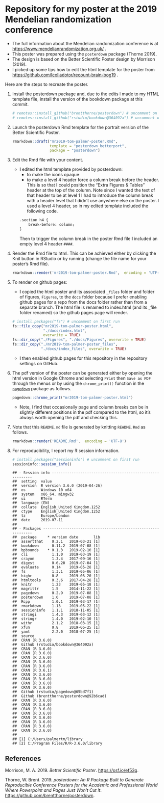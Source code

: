 Repository for my poster at the 2019 Mendelian randomization conference
================

  - The full information about the Mendelian randomization conference is
    at <https://www.mendelianrandomization.org.uk/> .
  - This poster was prepared using the `posterdown` package (Thorne
    2019).
  - The design is based on the Better Scientific Poster design by
    Morrison (2019).
  - I picked up some tips how to edit the html template for the poster
    from <https://github.com/lcolladotor/recount-brain-bog19> .

Here are the steps to recreate the poster.

1.  Install the posterdown package and, due to the edits I made to my
    HTML template file, install the version of the bookdown package at
    this commit.
    
    ``` r
    # remotes::install_github("brentthorne/posterdown") # uncomment on first run
    # remotes::install_github("rstudio/bookdown@364092a") # uncomment on first run
    ```

2.  Launch the posterdown Rmd template for the portrait version of the
    Better Scientific Poster.
    
    ``` r
    rmarkdown::draft("mr2019-tom-palmer-poster.Rmd", 
                     template = "posterdown_betterport", 
                     package = "posterdown")
    ```

3.  Edit the Rmd file with your content.
    
      - I edited the html template provided by posterdown:
          - to make the icons opaque
          - to make a level 4 header force a column break before the
            header. This is so that I could position the “Extra Figures
            & Tables” header at the top of the column. Note since I
            wanted the text of that header to be at level 1 I had to
            introduce the column break with a header level that I didn’t
            use anywhere else on the poster. I used a level 4 header, so
            in my edited template included the following code.
        <!-- end list -->
        ``` html
        .section h4 {
            break-before: column;
        }
        ```
        Then to trigger the column break in the poster Rmd file I
        included an empty level 4 header `####`.

4.  Render the Rmd file to html. This can be achieved either by clicking
    the Knit button in RStudio or by running (change the file name for
    your poster’s Rmd file).
    
    ``` r
    rmarkdown::render('mr2019-tom-palmer-poster.Rmd',  encoding = 'UTF-8')
    ```

5.  To render on github pages:
    
      - I copied the html poster and its associated `_files` folder and
        folder of figures, `Figures`, to the `docs` folder because I
        prefer enabling github pages for a repo from the docs folder
        rather than from a separate branch. The html file is renamed to
        index.html (and its \_file folder renamed) so the github pages
        page will render.
    
    <!-- end list -->
    
    ``` r
    # install.packages("fs") # uncomment on first run
    fs::file_copy("mr2019-tom-palmer-poster.html",
                  "./docs/index.html",
                  overwrite = TRUE)
    fs::dir_copy("./Figures", "./docs/Figures", overwrite = TRUE)
    fs::dir_copy("./mr2019-tom-palmer-poster_files", 
                 "./docs/index_files", overwrite = TRUE)
    ```
    
      - I then enabled github pages for this repository in the
        repository settings on GitHub.

6.  The pdf version of the poster can be generated either by opening the
    html version in Google Chrome and selecting `Print` then `Save as
    PDF` through the menus or by using the `chrome_print()` function in
    the [`pagedown`](https://github.com/rstudio/pagedown) package as
    follows.
    
    ``` r
    pagedown::chrome_print("mr2019-tom-palmer-poster.html")
    ```
    
      - Note, I find that occasionally page and column breaks can be in
        slightly different positions in the pdf compared to the html, so
        it’s always worth opening the pdf and checking this.

7.  Note that this `README.md` file is generated by knitting
    `README.Rmd` as follows.
    
    ``` r
    rmarkdown::render('README.Rmd',  encoding = 'UTF-8')
    ```

8.  For reproducibility, I report my R session information.
    
    ``` r
    # install.packages("sessioninfo") # uncomment on first run
    sessioninfo::session_info()
    ```
    
        ## - Session info ----------------------------------------------------------
        ##  setting  value                       
        ##  version  R version 3.6.0 (2019-04-26)
        ##  os       Windows 10 x64              
        ##  system   x86_64, mingw32             
        ##  ui       RTerm                       
        ##  language (EN)                        
        ##  collate  English_United Kingdom.1252 
        ##  ctype    English_United Kingdom.1252 
        ##  tz       Europe/London               
        ##  date     2019-07-11                  
        ## 
        ## - Packages --------------------------------------------------------------
        ##  package     * version date       lib
        ##  assertthat    0.2.1   2019-03-21 [1]
        ##  bookdown      0.11.2  2019-07-08 [1]
        ##  bpbounds    * 0.1.3   2019-02-10 [1]
        ##  cli           1.1.0   2019-03-19 [1]
        ##  crayon        1.3.4   2017-09-16 [1]
        ##  digest        0.6.20  2019-07-04 [1]
        ##  evaluate      0.14    2019-05-28 [1]
        ##  fs            1.3.1   2019-05-06 [1]
        ##  highr         0.8     2019-03-20 [1]
        ##  htmltools     0.3.6   2017-04-28 [1]
        ##  knitr         1.23    2019-05-18 [1]
        ##  magrittr      1.5     2014-11-22 [1]
        ##  pagedown      0.2.9   2019-07-08 [1]
        ##  posterdown    1.0     2019-07-08 [1]
        ##  Rcpp          1.0.1   2019-03-17 [1]
        ##  rmarkdown     1.13    2019-05-22 [1]
        ##  sessioninfo   1.1.1   2018-11-05 [1]
        ##  stringi       1.4.3   2019-03-12 [1]
        ##  stringr       1.4.0   2019-02-10 [1]
        ##  withr         2.1.2   2018-03-15 [1]
        ##  xfun          0.8     2019-06-25 [1]
        ##  yaml          2.2.0   2018-07-25 [1]
        ##  source                                 
        ##  CRAN (R 3.6.0)                         
        ##  Github (rstudio/bookdown@364092a)      
        ##  CRAN (R 3.6.0)                         
        ##  CRAN (R 3.6.0)                         
        ##  CRAN (R 3.6.0)                         
        ##  CRAN (R 3.6.0)                         
        ##  CRAN (R 3.6.0)                         
        ##  CRAN (R 3.6.1)                         
        ##  CRAN (R 3.6.0)                         
        ##  CRAN (R 3.6.0)                         
        ##  CRAN (R 3.6.0)                         
        ##  CRAN (R 3.6.0)                         
        ##  Github (rstudio/pagedown@65bd7f1)      
        ##  Github (brentthorne/posterdown@92b6cad)
        ##  CRAN (R 3.6.0)                         
        ##  CRAN (R 3.6.0)                         
        ##  CRAN (R 3.6.0)                         
        ##  CRAN (R 3.6.0)                         
        ##  CRAN (R 3.6.0)                         
        ##  CRAN (R 3.6.0)                         
        ##  CRAN (R 3.6.0)                         
        ##  CRAN (R 3.6.0)                         
        ## 
        ## [1] C:/Users/palmertm/library
        ## [2] C:/Program Files/R/R-3.6.0/library

## References

<div id="refs" class="references">

<div id="ref-betterposter">

Morrison, M. A. 2019. *Better Scientific Poster*.
<https://osf.io/ef53g>.

</div>

<div id="ref-posterdown">

Thorne, W. Brent. 2019. *posterdown: An R Package Built to Generate
Reproducible Conference Posters for the Academic and Professional World
Where Powerpoint and Pages Just Won’t Cut It*.
<https://github.com/brentthorne/posterdown>.

</div>

</div>
